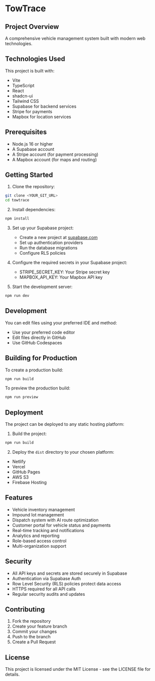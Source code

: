 
# TowTrace

## Project Overview

A comprehensive vehicle management system built with modern web technologies.

## Technologies Used

This project is built with:

- Vite
- TypeScript
- React
- shadcn-ui
- Tailwind CSS
- Supabase for backend services
- Stripe for payments
- Mapbox for location services

## Prerequisites

- Node.js 16 or higher
- A Supabase account
- A Stripe account (for payment processing)
- A Mapbox account (for maps and routing)

## Getting Started

1. Clone the repository:
```sh
git clone <YOUR_GIT_URL>
cd towtrace
```

2. Install dependencies:
```sh
npm install
```

3. Set up your Supabase project:
   - Create a new project at [supabase.com](https://supabase.com)
   - Set up authentication providers
   - Run the database migrations
   - Configure RLS policies

4. Configure the required secrets in your Supabase project:
   - STRIPE_SECRET_KEY: Your Stripe secret key
   - MAPBOX_API_KEY: Your Mapbox API key

5. Start the development server:
```sh
npm run dev
```

## Development

You can edit files using your preferred IDE and method:
- Use your preferred code editor
- Edit files directly in GitHub
- Use GitHub Codespaces

## Building for Production

To create a production build:

```sh
npm run build
```

To preview the production build:

```sh
npm run preview
```

## Deployment

The project can be deployed to any static hosting platform:

1. Build the project:
```sh
npm run build
```

2. Deploy the `dist` directory to your chosen platform:
- Netlify
- Vercel
- GitHub Pages
- AWS S3
- Firebase Hosting

## Features

- Vehicle inventory management
- Impound lot management
- Dispatch system with AI route optimization
- Customer portal for vehicle status and payments
- Real-time tracking and notifications
- Analytics and reporting
- Role-based access control
- Multi-organization support

## Security

- All API keys and secrets are stored securely in Supabase
- Authentication via Supabase Auth
- Row Level Security (RLS) policies protect data access
- HTTPS required for all API calls
- Regular security audits and updates

## Contributing

1. Fork the repository
2. Create your feature branch
3. Commit your changes
4. Push to the branch
5. Create a Pull Request

## License

This project is licensed under the MIT License - see the LICENSE file for details.

